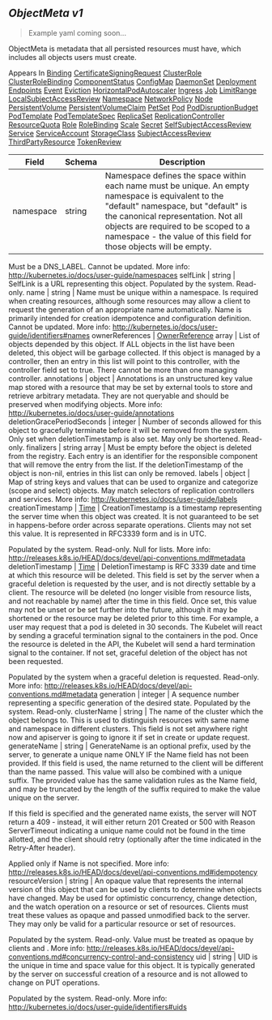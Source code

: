 ## *ObjectMeta v1*

> Example yaml coming soon...



ObjectMeta is metadata that all persisted resources must have, which includes all objects users must create.

<aside class="notice">
Appears In  <a href="#binding-v1">Binding</a>  <a href="#certificatesigningrequest-v1alpha1">CertificateSigningRequest</a>  <a href="#clusterrole-v1alpha1">ClusterRole</a>  <a href="#clusterrolebinding-v1alpha1">ClusterRoleBinding</a>  <a href="#componentstatus-v1">ComponentStatus</a>  <a href="#configmap-v1">ConfigMap</a>  <a href="#daemonset-v1beta1">DaemonSet</a>  <a href="#deployment-v1beta1">Deployment</a>  <a href="#endpoints-v1">Endpoints</a>  <a href="#event-v1">Event</a>  <a href="#eviction-v1alpha1">Eviction</a>  <a href="#horizontalpodautoscaler-v1">HorizontalPodAutoscaler</a>  <a href="#ingress-v1beta1">Ingress</a>  <a href="#job-v1">Job</a>  <a href="#limitrange-v1">LimitRange</a>  <a href="#localsubjectaccessreview-v1beta1">LocalSubjectAccessReview</a>  <a href="#namespace-v1">Namespace</a>  <a href="#networkpolicy-v1beta1">NetworkPolicy</a>  <a href="#node-v1">Node</a>  <a href="#persistentvolume-v1">PersistentVolume</a>  <a href="#persistentvolumeclaim-v1">PersistentVolumeClaim</a>  <a href="#petset-v1alpha1">PetSet</a>  <a href="#pod-v1">Pod</a>  <a href="#poddisruptionbudget-v1alpha1">PodDisruptionBudget</a>  <a href="#podtemplate-v1">PodTemplate</a>  <a href="#podtemplatespec-v1">PodTemplateSpec</a>  <a href="#replicaset-v1beta1">ReplicaSet</a>  <a href="#replicationcontroller-v1">ReplicationController</a>  <a href="#resourcequota-v1">ResourceQuota</a>  <a href="#role-v1alpha1">Role</a>  <a href="#rolebinding-v1alpha1">RoleBinding</a>  <a href="#scale-v1">Scale</a>  <a href="#secret-v1">Secret</a>  <a href="#selfsubjectaccessreview-v1beta1">SelfSubjectAccessReview</a>  <a href="#service-v1">Service</a>  <a href="#serviceaccount-v1">ServiceAccount</a>  <a href="#storageclass-v1beta1">StorageClass</a>  <a href="#subjectaccessreview-v1beta1">SubjectAccessReview</a>  <a href="#thirdpartyresource-v1beta1">ThirdPartyResource</a>  <a href="#tokenreview-v1beta1">TokenReview</a> </aside>

Field        | Schema     | Description
------------ | ---------- | -----------
namespace | string | Namespace defines the space within each name must be unique. An empty namespace is equivalent to the "default" namespace, but "default" is the canonical representation. Not all objects are required to be scoped to a namespace - the value of this field for those objects will be empty.

Must be a DNS_LABEL. Cannot be updated. More info: http://kubernetes.io/docs/user-guide/namespaces
selfLink | string | SelfLink is a URL representing this object. Populated by the system. Read-only.
name | string | Name must be unique within a namespace. Is required when creating resources, although some resources may allow a client to request the generation of an appropriate name automatically. Name is primarily intended for creation idempotence and configuration definition. Cannot be updated. More info: http://kubernetes.io/docs/user-guide/identifiers#names
ownerReferences | [OwnerReference](#ownerreference-v1) array | List of objects depended by this object. If ALL objects in the list have been deleted, this object will be garbage collected. If this object is managed by a controller, then an entry in this list will point to this controller, with the controller field set to true. There cannot be more than one managing controller.
annotations | object | Annotations is an unstructured key value map stored with a resource that may be set by external tools to store and retrieve arbitrary metadata. They are not queryable and should be preserved when modifying objects. More info: http://kubernetes.io/docs/user-guide/annotations
deletionGracePeriodSeconds | integer | Number of seconds allowed for this object to gracefully terminate before it will be removed from the system. Only set when deletionTimestamp is also set. May only be shortened. Read-only.
finalizers | string array | Must be empty before the object is deleted from the registry. Each entry is an identifier for the responsible component that will remove the entry from the list. If the deletionTimestamp of the object is non-nil, entries in this list can only be removed.
labels | object | Map of string keys and values that can be used to organize and categorize (scope and select) objects. May match selectors of replication controllers and services. More info: http://kubernetes.io/docs/user-guide/labels
creationTimestamp | [Time](#time-unversioned) | CreationTimestamp is a timestamp representing the server time when this object was created. It is not guaranteed to be set in happens-before order across separate operations. Clients may not set this value. It is represented in RFC3339 form and is in UTC.

Populated by the system. Read-only. Null for lists. More info: http://releases.k8s.io/HEAD/docs/devel/api-conventions.md#metadata
deletionTimestamp | [Time](#time-unversioned) | DeletionTimestamp is RFC 3339 date and time at which this resource will be deleted. This field is set by the server when a graceful deletion is requested by the user, and is not directly settable by a client. The resource will be deleted (no longer visible from resource lists, and not reachable by name) after the time in this field. Once set, this value may not be unset or be set further into the future, although it may be shortened or the resource may be deleted prior to this time. For example, a user may request that a pod is deleted in 30 seconds. The Kubelet will react by sending a graceful termination signal to the containers in the pod. Once the resource is deleted in the API, the Kubelet will send a hard termination signal to the container. If not set, graceful deletion of the object has not been requested.

Populated by the system when a graceful deletion is requested. Read-only. More info: http://releases.k8s.io/HEAD/docs/devel/api-conventions.md#metadata
generation | integer | A sequence number representing a specific generation of the desired state. Populated by the system. Read-only.
clusterName | string | The name of the cluster which the object belongs to. This is used to distinguish resources with same name and namespace in different clusters. This field is not set anywhere right now and apiserver is going to ignore it if set in create or update request.
generateName | string | GenerateName is an optional prefix, used by the server, to generate a unique name ONLY IF the Name field has not been provided. If this field is used, the name returned to the client will be different than the name passed. This value will also be combined with a unique suffix. The provided value has the same validation rules as the Name field, and may be truncated by the length of the suffix required to make the value unique on the server.

If this field is specified and the generated name exists, the server will NOT return a 409 - instead, it will either return 201 Created or 500 with Reason ServerTimeout indicating a unique name could not be found in the time allotted, and the client should retry (optionally after the time indicated in the Retry-After header).

Applied only if Name is not specified. More info: http://releases.k8s.io/HEAD/docs/devel/api-conventions.md#idempotency
resourceVersion | string | An opaque value that represents the internal version of this object that can be used by clients to determine when objects have changed. May be used for optimistic concurrency, change detection, and the watch operation on a resource or set of resources. Clients must treat these values as opaque and passed unmodified back to the server. They may only be valid for a particular resource or set of resources.

Populated by the system. Read-only. Value must be treated as opaque by clients and . More info: http://releases.k8s.io/HEAD/docs/devel/api-conventions.md#concurrency-control-and-consistency
uid | string | UID is the unique in time and space value for this object. It is typically generated by the server on successful creation of a resource and is not allowed to change on PUT operations.

Populated by the system. Read-only. More info: http://kubernetes.io/docs/user-guide/identifiers#uids

